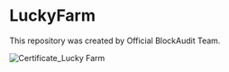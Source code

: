 # LuckyFarm

This repository was created by Official BlockAudit Team.


![Certificate_Lucky Farm](https://user-images.githubusercontent.com/81981737/147563965-0aaccd17-a5a1-4e69-a270-12a72c673dbf.jpg)

